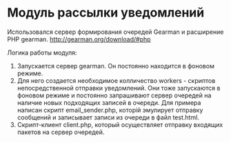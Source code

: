 # Модуль рассылки уведомлений
Использовался сервер формирования очередей Gearman и расширение PHP gearman. http://gearman.org/download/#php

Логика работы модуля:
1. Запускается сервер gearman. Он постоянно находится в фоновом режиме.
2. Для него создается необходимое колличество workers - скриптов непосредственной отправки уведомлений. Они тоже запускаются в фоновом режиме и постоянно
 запрашивают сервер очередей на наличие новых подходящих записей в очереди. Для примера написан скрипт email_sender.php, которій эмулирует отправку сообщений
 и записывает записи из очереди в файл test.html.
3. Скрипт-клиент client.php, который осуществляет отправку входящих пакетов на сервер очередей.

